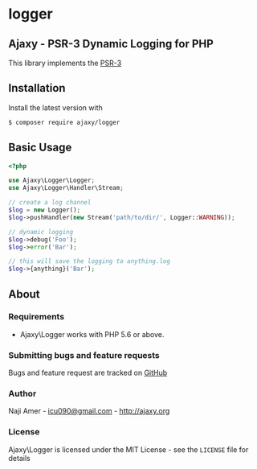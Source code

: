 # logger

## Ajaxy - PSR-3 Dynamic Logging for PHP

This library implements the [PSR-3](https://github.com/php-fig/fig-standards/blob/master/accepted/PSR-3-logger-interface.md)

## Installation

Install the latest version with

```bash
$ composer require ajaxy/logger
```

## Basic Usage

```php
<?php

use Ajaxy\Logger\Logger;
use Ajaxy\Logger\Handler\Stream;

// create a log channel
$log = new Logger();
$log->pushHandler(new Stream('path/to/dir/', Logger::WARNING));

// dynamic logging
$log->debug('Foo');
$log->error('Bar');

// this will save the logging to anything.log
$log->{anything}('Bar');
```

## About

### Requirements

- Ajaxy\Logger works with PHP 5.6 or above.

### Submitting bugs and feature requests

Bugs and feature request are tracked on [GitHub](https://github.com/n-for-all/logger/issues)

### Author

Naji Amer - <icu090@gmail.com> - <http://ajaxy.org><br />

### License

Ajaxy\Logger is licensed under the MIT License - see the `LICENSE` file for details
